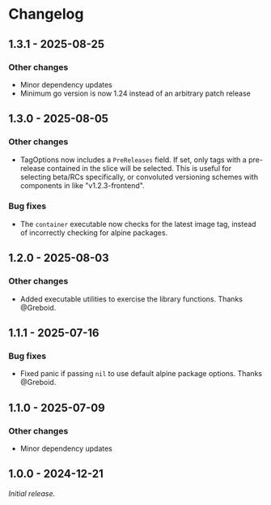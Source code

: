 # Changelog

## 1.3.1 - 2025-08-25

### Other changes

- Minor dependency updates
- Minimum go version is now 1.24 instead of an arbitrary patch release

## 1.3.0 - 2025-08-05

### Other changes

- TagOptions now includes a `PreReleases` field. If set, only tags with a
  pre-release contained in the slice will be selected. This is useful for
  selecting beta/RCs specifically, or convoluted versioning schemes with
  components in like "v1.2.3-frontend".

### Bug fixes

- The `container` executable now checks for the latest image tag, instead of
  incorrectly checking for alpine packages.

## 1.2.0 - 2025-08-03

### Other changes

- Added executable utilities to exercise the library functions.
  Thanks @Greboid.

## 1.1.1 - 2025-07-16

### Bug fixes 

- Fixed panic if passing `nil` to use default alpine package options.
  Thanks @Greboid.

## 1.1.0 - 2025-07-09

### Other changes

- Minor dependency updates

## 1.0.0 - 2024-12-21

_Initial release._
